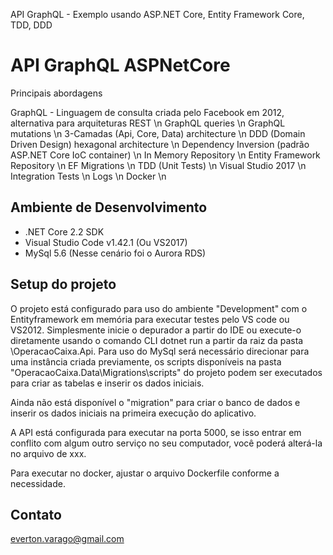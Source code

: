 API GraphQL - Exemplo usando ASP.NET Core, Entity Framework Core, TDD, DDD

# API GraphQL ASPNetCore 

Principais abordagens

 GraphQL - Linguagem de consulta criada pelo Facebook em 2012, alternativa para arquiteturas REST \n
 GraphQL queries \n
 GraphQL mutations \n
 3-Camadas (Api, Core, Data) architecture \n
 DDD (Domain Driven Design) hexagonal architecture \n
 Dependency Inversion (padrão ASP.NET Core IoC container) \n
 In Memory Repository \n
 Entity Framework Repository \n
 EF Migrations \n
 TDD (Unit Tests) \n
 Visual Studio 2017 \n
 Integration Tests \n
 Logs \n
 Docker \n


## Ambiente de Desenvolvimento

- .NET Core 2.2 SDK
- Visual Studio Code v1.42.1 (Ou VS2017)
- MySql 5.6 (Nesse cenário foi o Aurora RDS)
 
## Setup do projeto

O projeto está configurado para uso do ambiente "Development" com o Entityframework em memória para executar testes pelo VS code ou VS2012.
Simplesmente inicie o depurador a partir do IDE ou execute-o diretamente usando o comando CLI dotnet run a partir da raiz da pasta \OperacaoCaixa.Api.
Para uso do MySql será necessário direcionar para uma instância criada previamente, os scripts disponíveis na pasta "OperacaoCaixa.Data\Migrations\scripts\" do projeto podem ser executados para criar as tabelas e inserir os dados iniciais.

Ainda não está disponível o "migration"  para criar o banco de dados e inserir os dados iniciais na primeira execução do aplicativo.

A API está configurada para executar na porta 5000, se isso entrar em conflito com algum outro serviço no seu computador, você poderá alterá-la no arquivo de xxx.

Para executar no docker, ajustar o arquivo Dockerfile conforme a necessidade.

## Contato

everton.varago@gmail.com
